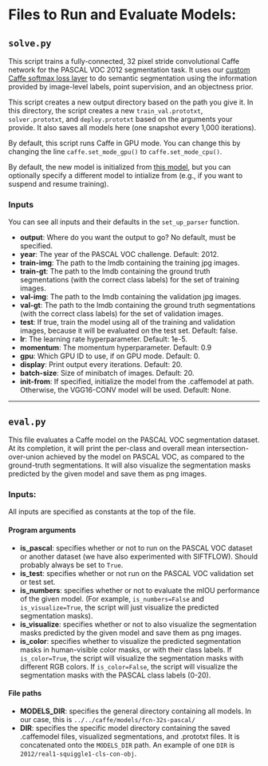 # Files to Run and Evaluate Models:

## ``solve.py``

This script trains a fully-connected, 32 pixel stride convolutional Caffe network for the PASCAL VOC 2012 segmentation task. It uses our [custom Caffe softmax loss layer](https://github.com/abearman/whats-the-point1/blob/454f0b04d8875349d287801d1041aa9820fe7f50/caffe/src/caffe/layers/softmax_loss_expectation_layer.cu) to do semantic segmentation using the information provided by image-level labels, point supervision, and an objectness prior. 

This script creates a new output directory based on the path you give it. In this directory, the script creates a new ``train_val.prototxt``, ``solver.prototxt``, and ``deploy.prototxt`` based on the arguments your provide. It also saves all models here (one snapshot every 1,000 iterations). 

By default, this script runs Caffe in GPU mode. You can change this by changing the line ``caffe.set_mode_gpu()`` to ``caffe.set_mode_cpu()``. 

By default, the new model is initialized from [this model](https://github.com/abearman/whats-the-point1/tree/master/caffe/models/vgg16-conv-pascal), but you can optionally specify a different model to intialize from (e.g., if you want to suspend and resume training).
 
### Inputs
You can see all inputs and their defaults in the ``set_up_parser`` function.

* **output**: Where do you want the output to go? No default, must be specified.
* **year**: The year of the PASCAL VOC challenge. Default: 2012.
* **train-img**: The path to the lmdb containing the training jpg images.
* **train-gt**: The path to the lmdb containing the ground truth segmentations (with the correct class labels) for the set of training images.
* **val-img**: The path to the lmdb containing the validation jpg images.
* **val-gt**: The path to the lmdb containing the ground truth segmentations (with the correct class labels) for the set of validation images. 
* **test**: If true, train the model using all of the training and validation images, because it will be evaluated on the test set. Default: false.
* **lr**: The learning rate hyperparameter. Default: 1e-5.
* **momentum**: The momentum hyperparameter. Default: 0.9
* **gpu**: Which GPU ID to use, if on GPU mode. Default: 0.
* **display**: Print output every <display> iterations. Default: 20.
* **batch-size**: Size of minibatch of images. Default: 20.
* **init-from**: If specified, initialize the model from the .caffemodel at <init-from> path. Otherwise, the VGG16-CONV model will be used. Default: None. 
* ** 

## ``eval.py``

This file evaluates a Caffe model on the PASCAL VOC segmentation dataset. At its completion, it will print the per-class and overall mean intersection-over-union achieved by the model on PASCAL VOC, as compared to the ground-truth segmentations. It will also visualize the segmentation masks predicted by the given model and save them as png images.

### Inputs: 

All inputs are specified as constants at the top of the file. 

#### Program arguments

* **is_pascal**: specifies whether or not to run on the PASCAL VOC dataset or another dataset (we have also experimented with SIFTFLOW). Should probably always be set to ``True``. 
* **is_test**: specifies whether or not run on the PASCAL VOC validation set or test set. 
* **is_numbers**: specifies whether or not to evaluate the mIOU performance of the given model. (For example, ``is_numbers=False`` and ``is_visualize=True``, the script will just visualize the predicted segmentation masks). 
* **is_visualize**: specifies whether or not to also visualize the segmentation masks predicted by the given model and save them as png images.
* **is_color**: specifies whether to visualize the predicted segmentation masks in human-visible color masks, or with their class labels. If ``is_color=True``, the script will visualize the segmentation masks with different RGB colors. If ``is_color=False``, the script will visualize the segmentation masks with the PASCAL class labels (0-20). 

#### File paths

* **MODELS_DIR**: specifies the general directory containing all models. In our case, this is ``../../caffe/models/fcn-32s-pascal/``
* **DIR**: specifies the specific model directory containing the saved .caffemodel files, visualized segmentations, and .prototxt files. It is concatenated onto the ``MODELS_DIR`` path. An example of one ``DIR`` is ``2012/real1-squiggle1-cls-con-obj``. 


